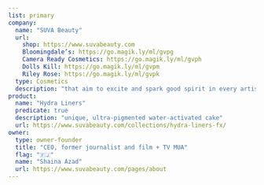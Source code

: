 ```yaml
---
list: primary
company:
  name: "SUVA Beauty"
  url:
    shop: https://www.suvabeauty.com
    Bloomingdale’s: https://go.magik.ly/ml/gvpg
    Camera Ready Cosmetics: https://go.magik.ly/ml/gvph
    Dolls Kill: https://go.magik.ly/ml/gvpm
    Riley Rose: https://go.magik.ly/ml/gvpk
  type: Cosmetics
  description: "that aim to excite and spark good spirit in every artist or creator"
product:
  name: "Hydra Liners"
  predicate: true
  description: "unique, ultra-pigmented water-activated cake"
  url: https://www.suvabeauty.com/collections/hydra-liners-fx/
owner:
  type: owner-founder
  title: "CEO, former journalist and film + TV MUA"
  flag: "🇫🇯"
  name: "Shaina Azad"
  url: https://www.suvabeauty.com/pages/about
---
```

